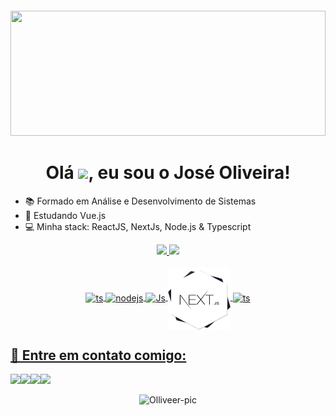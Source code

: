 <h4 align="center">

<a href="#"><img width="100%" height="200px" src="https://i.giphy.com/media/26tn33aiTi1jkl6H6/giphy.webp" /></a>

<h1 align="center"> Olá <img src="https://raw.githubusercontent.com/MartinHeinz/MartinHeinz/master/wave.gif" width="30px">, eu sou o José Oliveira!</h1>

- 📚 Formado em Análise e Desenvolvimento de Sistemas
- 🌱 Estudando Vue.js
- 💻 Minha stack: ReactJS, NextJs, Node.js & Typescript

<div align="center">
  <a href="https://github.com/olliveer">
  <img height="180em" src="https://github-readme-stats.vercel.app/api?username=olliveer&show_icons=true&&include_all_commits=true&count_private=true"/>
  <img height="180em" src="https://github-readme-stats.vercel.app/api/top-langs/?username=olliveer&layout=compact&langs_count=7&"/>
</div>

<div align="center">
<br/>
  <img align="center" alt="ts" height="100" width="100" src="https://cdn.worldvectorlogo.com/logos/react-2.svg">
  <img align="center" alt="nodejs" height="100" width="100" src="https://cdn.worldvectorlogo.com/logos/nodejs-icon.svg">
  <img align="center" alt="Js" height="100" width="100" src="https://cdn.worldvectorlogo.com/logos/logo-javascript.svg">
  <img align="center"  alt="nextjs" height="100" width="100" src="https://raw.githubusercontent.com/Rohan-Shakya/Rohan-Shakya/master/images/next_logo.png">
  <img align="center" alt="ts" height="100" width="100" src="https://cdn.worldvectorlogo.com/logos/typescript.svg">

</div>

## 📧 Entre em contato comigo:

<div align="start">

<a href = "https://www.linkedin.com/in/joseooliveira/"><img src="https://img.icons8.com/fluent/48/000000/linkedin.png"/></a><a href = "https://twitter.com/olliveeer"><img src="https://img.icons8.com/fluent/48/000000/twitter.png"/></a><a href = "https://www.instagram.com/olliveeer/"><img src="https://img.icons8.com/fluent/48/000000/instagram-new.png"/></a><a href="mailto:j.oliveira90@live.com"><img src="https://img.icons8.com/fluency/48/000000/email.png"/></a>

</div>

<div align="center">
<img alt="Olliveer-pic" height="200" src="https://media4.giphy.com/media/ZVik7pBtu9dNS/giphy.gif?cid=ecf05e47vamnuww42v3837fsuvf2bh0yy5cx4uiityhfyfo8&rid=giphy.gif&ct=g" data-canonical-src="https://media4.giphy.com/media/ZVik7pBtu9dNS/giphy.gif?cid=ecf05e47vamnuww42v3837fsuvf2bh0yy5cx4uiityhfyfo8&rid=giphy.gif&ct=g" style="max-width: 100%;">
</div>
